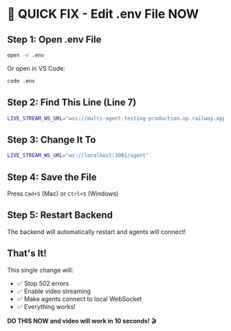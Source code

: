 # 🚨 QUICK FIX - Edit .env File NOW

## Step 1: Open .env File

```bash
open -e .env
```

Or open in VS Code:
```bash
code .env
```

## Step 2: Find This Line (Line 7)

```bash
LIVE_STREAM_WS_URL="wss://multi-agent-testing-production.up.railway.app/agent"
```

## Step 3: Change It To

```bash
LIVE_STREAM_WS_URL="ws://localhost:3001/agent"
```

## Step 4: Save the File

Press `Cmd+S` (Mac) or `Ctrl+S` (Windows)

## Step 5: Restart Backend

The backend will automatically restart and agents will connect!

## That's It!

This single change will:
- ✅ Stop 502 errors
- ✅ Enable video streaming
- ✅ Make agents connect to local WebSocket
- ✅ Everything works!

**DO THIS NOW and video will work in 10 seconds!** 🎬


